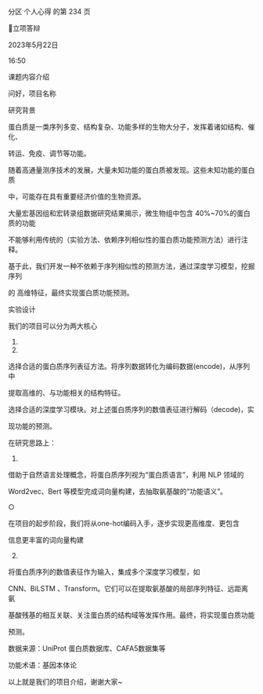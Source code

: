 分区 个人心得 的第 234 页

立项答辩

2023年5月22日

16:50



课题内容介绍

问好，项目名称

研究背景

蛋白质是一类序列多变、结构复杂、功能多样的生物大分子，发挥着诸如结构、催化、

转运、免疫、调节等功能。

随着高通量测序技术的发展，大量未知功能的蛋白质被发现。这些未知功能的蛋白质

中，可能存在具有重要经济价值的生物资源。

大量宏基因组和宏转录组数据研究结果揭示，微生物组中包含 40%~70%的蛋白质的功能

不能够利用传统的（实验方法、依赖序列相似性的蛋白质功能预测方法）进行注释。

基于此，我们开发一种不依赖于序列相似性的预测方法，通过深度学习模型，挖掘序列

的 高维特征，最终实现蛋白质功能预测。

实验设计

我们的项目可以分为两大核心

1.

2.

选择合适的蛋白质序列表征方法。将序列数据转化为编码数据(encode)，从序列中

提取高维的、与功能相关的结构特征。

选择合适的深度学习模块。对上述蛋白质序列的数值表征进行解码（decode)，实

现功能的预测。

在研究思路上：

1.

借助于自然语言处理概念，将蛋白质序列视为“蛋白质语言”，利用 NLP 领域的

Word2vec、Bert 等模型完成词向量构建，去抽取氨基酸的“功能语义”。

○

在项目的起步阶段，我们将从one-hot编码入手，逐步实现更高维度、更包含

信息更丰富的词向量构建

2.

将蛋白质序列的数值表征作为输入，集成多个深度学习模型，如

CNN、BiLSTM 、Transform。它们可以在提取氨基酸的局部序列特征、远距离氨

基酸残基的相互关联、关注蛋白质的结构域等发挥作用。最终，将实现蛋白质功能

预测。

数据来源：UniProt 蛋白质数据库、CAFA5数据集等

功能术语：基因本体论

以上就是我们的项目介绍，谢谢大家~

